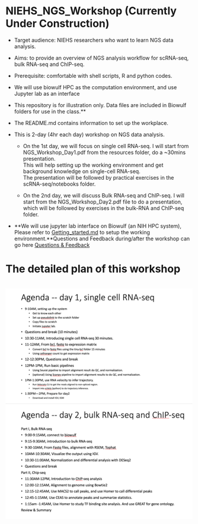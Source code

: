 # NIEHS_NGS_Workshop (Currently Under Construction)<br>
* Target audience: NIEHS researchers who want to learn NGS data analysis.
* Aims: to provide an overview of NGS analysis workflow for scRNA-seq, bulk RNA-seq and ChIP-seq. <br>
* Prerequisite: comfortable with shell scripts, R and python codes.  
* We will use biowulf HPC as the computation environment, and use Jupyter lab as an interface  <br>
* This repository is for illustration only. Data files are included in Biowulf folders for use in the class.**<br>
* The README.md contains information to set up the workplace. <br>
* This is 2-day (4hr each day) workshop on NGS data analysis.<br> 

   * On the 1st day, we will focus on single cell RNA-seq. I will start from NGS_Workshop_Day1.pdf from the resources folder, do a ~30mins presentation.<br>
This will help setting up the working environment and get background knowledge on single-cell RNA-seq. <br>
The presentation will be followed by practical exercises in the scRNA-seq/notebooks folder.<br>
 
   * On the 2nd day, we will discuss Bulk RNA-seq and ChIP-seq. I will start from the NGS_Workshop_Day2.pdf file to do a presentation, which will be followed by exercises in the bulk-RNA and ChIP-seq folder. 

* **We will use jupyter lab interface on Biowulf (an NIH HPC system), Please refer to [Getting_started.md](./Getting_started.md) to setup the working environment.**Questions and Feedback during/after the workshop can go here [Questions & Feedback](https://docs.google.com/document/d/1LcRZF0wMfYkhl3icrB5phSL8zYxIAA6G3wmS3S-iT2s/edit?usp=sharing)

# The detailed plan of this workshop
<br>
<img src="resources/day1_agenda.png">
<br>
<img src="resources/day2_agenda.png">

